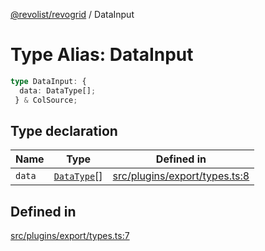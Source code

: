 [@revolist/revogrid](README.md) / DataInput

# Type Alias: DataInput

```ts
type DataInput: {
  data: DataType[];
 } & ColSource;
```

## Type declaration

| Name | Type | Defined in |
| ------ | ------ | ------ |
| `data` | [`DataType`](TypeAlias.DataType.md)[] | [src/plugins/export/types.ts:8](https://github.com/revolist/revogrid/blob/a4b231d71029faeb28d2b2f5098e6a96aa320bc0/src/plugins/export/types.ts#L8) |

## Defined in

[src/plugins/export/types.ts:7](https://github.com/revolist/revogrid/blob/a4b231d71029faeb28d2b2f5098e6a96aa320bc0/src/plugins/export/types.ts#L7)
